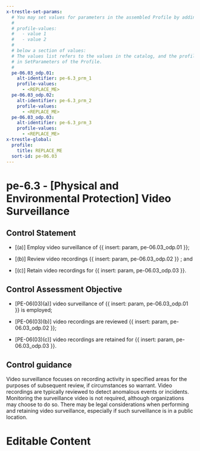 ```yaml
---
x-trestle-set-params:
  # You may set values for parameters in the assembled Profile by adding
  #
  # profile-values:
  #   - value 1
  #   - value 2
  #
  # below a section of values:
  # The values list refers to the values in the catalog, and the profile-values represent values
  # in SetParameters of the Profile.
  #
  pe-06.03_odp.01:
    alt-identifier: pe-6.3_prm_1
    profile-values:
      - <REPLACE_ME>
  pe-06.03_odp.02:
    alt-identifier: pe-6.3_prm_2
    profile-values:
      - <REPLACE_ME>
  pe-06.03_odp.03:
    alt-identifier: pe-6.3_prm_3
    profile-values:
      - <REPLACE_ME>
x-trestle-global:
  profile:
    title: REPLACE_ME
  sort-id: pe-06.03
---
```


# pe-6.3 - \[Physical and Environmental Protection\] Video Surveillance

## Control Statement

- \[(a)\] Employ video surveillance of {{ insert: param, pe-06.03_odp.01 }};

- \[(b)\] Review video recordings {{ insert: param, pe-06.03_odp.02 }} ; and

- \[(c)\] Retain video recordings for {{ insert: param, pe-06.03_odp.03 }}.

## Control Assessment Objective

- \[PE-06(03)(a)\] video surveillance of {{ insert: param, pe-06.03_odp.01 }} is employed;

- \[PE-06(03)(b)\] video recordings are reviewed {{ insert: param, pe-06.03_odp.02 }};

- \[PE-06(03)(c)\] video recordings are retained for {{ insert: param, pe-06.03_odp.03 }}.

## Control guidance

Video surveillance focuses on recording activity in specified areas for the purposes of subsequent review, if circumstances so warrant. Video recordings are typically reviewed to detect anomalous events or incidents. Monitoring the surveillance video is not required, although organizations may choose to do so. There may be legal considerations when performing and retaining video surveillance, especially if such surveillance is in a public location.

# Editable Content

<!-- Make additions and edits below -->
<!-- The above represents the contents of the control as received by the profile, prior to additions. -->
<!-- If the profile makes additions to the control, they will appear below. -->
<!-- The above markdown may not be edited but you may edit the content below, and/or introduce new additions to be made by the profile. -->
<!-- If there is a yaml header at the top, parameter values may be edited. Use --set-parameters to incorporate the changes during assembly. -->
<!-- The content here will then replace what is in the profile for this control, after running profile-assemble. -->
<!-- The current profile has no added parts for this control, but you may add new ones here. -->
<!-- Each addition must have a heading either of the form ## Control my_addition_name -->
<!-- or ## Part a. (where the a. refers to one of the control statement labels.) -->
<!-- "## Control" parts are new parts added after the statement part. -->
<!-- "## Part" parts are new parts added into the top-level statement part with that label. -->
<!-- Subparts may be added with nested hash levels of the form ### My Subpart Name -->
<!-- underneath the parent ## Control or ## Part being added -->
<!-- See https://ibm.github.io/compliance-trestle/tutorials/ssp_profile_catalog_authoring/ssp_profile_catalog_authoring for guidance. -->
